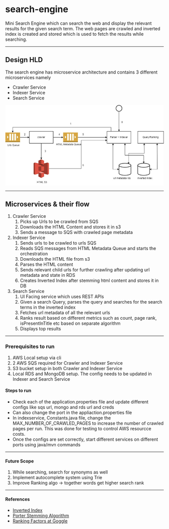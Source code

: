 # search-engine
Mini Search Engine which can search the web and display the relevant results for the given search term.
The web pages are crawled and inverted index is created and stored which is used to fetch the results while searching.

---
## Design HLD
The search engine has microservice architecture and contains 3 different microservices namely
- Crawler Service
- Indexer Service 
- Search Service

![High level diagram](./searchengine.jpg)

---
## Microservices & their flow 
1. Crawler Service
   1. Picks up Urls to be crawled from SQS
   2. Downloads the HTML Content and stores it in s3
   3. Sends a message to SQS with crawled page metadata
2. Indexer Service
   1. Sends urls to be crawled to urls SQS
   2. Reads SQS messages from HTML Metadata Queue and starts the orchestration
   3. Downloads the HTML file from s3
   4. Parses the HTML content
   5. Sends relevant child urls for further crawling after updating url metadata and state in RDS
   6. Creates Inverted Index after stemming html content and stores it in DB
3. Search Service
   1. UI Facing service which uses REST APIs
   2. Given a search Query, parses the query and searches for the search terms in the inverted index 
   3. Fetches url metadata of all the relevant urls
   4. Ranks result based on different metrics such as count, page rank, isPresentInTitle etc based on separate algorithm
   5. Displays top results

---
### Prerequisites to run
1. AWS Local setup via cli
2. 2 AWS SQS required for Crawler and Indexer Service
3. S3 bucket setup in both Crawler and Indexer Service
4. Local RDS and MongoDB setup. The config needs to be updated in Indexer and Search Service

#### Steps to run
- Check each of the application.properties file and update different configs like sqs url, mongo and rds url and creds
- Can also change the port in the appliaction.properties file
- In indexservice, Constants.java file, change the MAX_NUMBER_OF_CRAWLED_PAGES to increase the number of crawled pages per run. This was done for testing to control AWS resourcce costs.
- Once the configs are set correctly, start different services on different ports using java/mvn commands


---
#### Future Scope

1. While searching, search for synonyms as well
2. Implement autocomplete system using Trie
3. Improve Ranking algo → together words get higher search rank  
---
#### References

- [Inverted Index](https://www.educative.io/answers/what-is-an-inverted-index)
- [Porter Stemming Algorithm](https://vijinimallawaarachchi.com/2017/05/09/porter-stemming-algorithm/)
- [Ranking Factors at Goggle](https://www.google.com/search/howsearchworks/how-search-works/ranking-results/)
